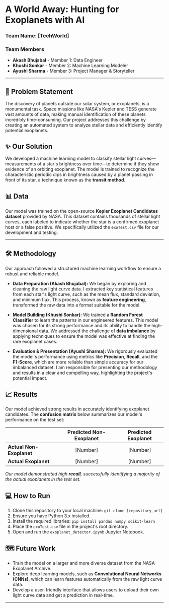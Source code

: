 # A World Away: Hunting for Exoplanets with AI

### Team Name: [TechWorld]

### Team Members

* **Akash Bhujabal** - Member 1: Data Engineer
* **Khushi Sonkar** - Member 2: Machine Learning Modeler
* **Ayushi Sharma** - Member 3: Project Manager & Storyteller

---

## 🚀 Problem Statement

The discovery of planets outside our solar system, or exoplanets, is a monumental task. Space missions like NASA's Kepler and TESS generate vast amounts of data, making manual identification of these planets incredibly time-consuming. Our project addresses this challenge by creating an automated system to analyze stellar data and efficiently identify potential exoplanets.

## ✨ Our Solution

We developed a machine learning model to classify stellar light curves—measurements of a star's brightness over time—to determine if they show evidence of an orbiting exoplanet. The model is trained to recognize the characteristic periodic dips in brightness caused by a planet passing in front of its star, a technique known as the **transit method**.

## 📊 Data

Our model was trained on the open-source **Kepler Exoplanet Candidates dataset** provided by NASA. This dataset contains thousands of stellar light curves, each labeled to indicate whether the star is a confirmed exoplanet host or a false positive. We specifically utilized the `exoTest.csv` file for our development and testing.

---

## 🛠️ Methodology

Our approach followed a structured machine learning workflow to ensure a robust and reliable model.

* **Data Preparation (Akash Bhujabal):** We began by exploring and cleaning the raw light curve data. I extracted key statistical features from each star's light curve, such as the mean flux, standard deviation, and minimum flux. This process, known as **feature engineering**, transformed the raw data into a format suitable for the model.

* **Model Building (Khushi Sonkar):** We trained a **Random Forest Classifier** to learn the patterns in our engineered features. This model was chosen for its strong performance and its ability to handle the high-dimensional data. We addressed the challenge of **data imbalance** by applying techniques to ensure the model was effective at finding the rare exoplanet cases.

* **Evaluation & Presentation (Ayushi Sharma):** We rigorously evaluated the model's performance using metrics like **Precision**, **Recall**, and the **F1-Score**, which are more reliable than simple accuracy for our imbalanced dataset. I am responsible for presenting our methodology and results in a clear and compelling way, highlighting the project's potential impact.

## 📈 Results

Our model achieved strong results in accurately identifying exoplanet candidates. The **confusion matrix** below summarizes our model's performance on the test set:

| | Predicted Non-Exoplanet | Predicted Exoplanet |
| :--- | :---: | :---: |
| **Actual Non-Exoplanet** | [Number] | [Number] |
| **Actual Exoplanet** | [Number] | [Number] |

*Our model demonstrated high **recall**, successfully identifying a majority of the actual exoplanets in the test set.*

## 💻 How to Run

1.  Clone this repository to your local machine: `git clone [repository_url]`
2.  Ensure you have Python 3.x installed.
3.  Install the required libraries: `pip install pandas numpy scikit-learn`
4.  Place the `exoTest.csv` file in the project's root directory.
5.  Open and run the `exoplanet_detector.ipynb` Jupyter Notebook.

## 🗺️ Future Work

* Train the model on a larger and more diverse dataset from the NASA Exoplanet Archive.
* Explore deep learning models, such as **Convolutional Neural Networks (CNNs)**, which can learn features automatically from the raw light curve data.
* Develop a user-friendly interface that allows users to upload their own light curve data and get a prediction in real-time.

---
